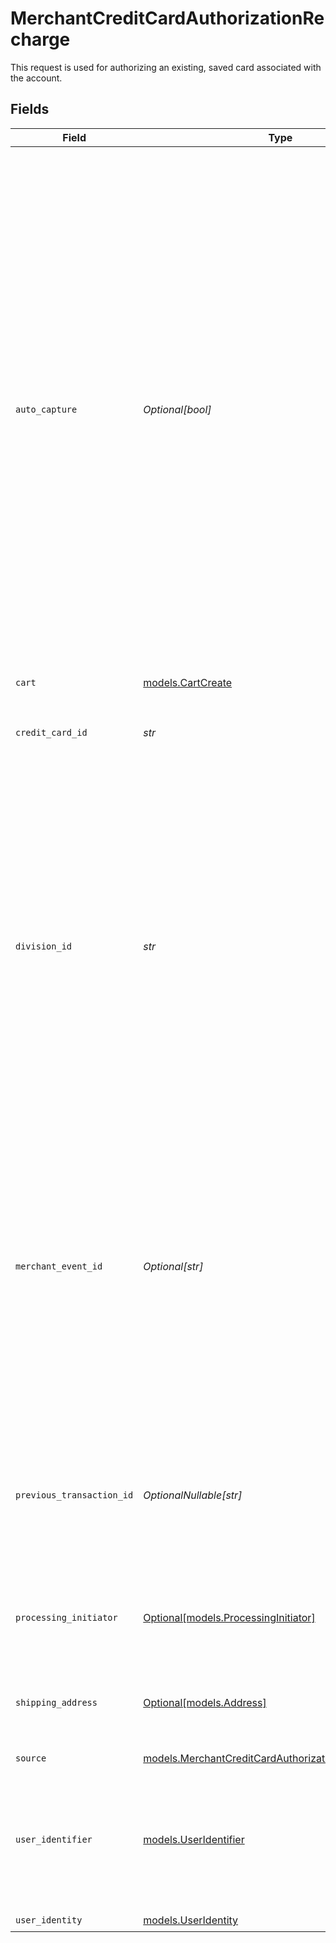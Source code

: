 # MerchantCreditCardAuthorizationRecharge

This request is used for authorizing an existing, saved card associated with the account.


## Fields

| Field                                                                                                                                                                                                                                                                                                                                                                                                                                                                                                   | Type                                                                                                                                                                                                                                                                                                                                                                                                                                                                                                    | Required                                                                                                                                                                                                                                                                                                                                                                                                                                                                                                | Description                                                                                                                                                                                                                                                                                                                                                                                                                                                                                             | Example                                                                                                                                                                                                                                                                                                                                                                                                                                                                                                 |
| ------------------------------------------------------------------------------------------------------------------------------------------------------------------------------------------------------------------------------------------------------------------------------------------------------------------------------------------------------------------------------------------------------------------------------------------------------------------------------------------------------- | ------------------------------------------------------------------------------------------------------------------------------------------------------------------------------------------------------------------------------------------------------------------------------------------------------------------------------------------------------------------------------------------------------------------------------------------------------------------------------------------------------- | ------------------------------------------------------------------------------------------------------------------------------------------------------------------------------------------------------------------------------------------------------------------------------------------------------------------------------------------------------------------------------------------------------------------------------------------------------------------------------------------------------- | ------------------------------------------------------------------------------------------------------------------------------------------------------------------------------------------------------------------------------------------------------------------------------------------------------------------------------------------------------------------------------------------------------------------------------------------------------------------------------------------------------- | ------------------------------------------------------------------------------------------------------------------------------------------------------------------------------------------------------------------------------------------------------------------------------------------------------------------------------------------------------------------------------------------------------------------------------------------------------------------------------------------------------- |
| `auto_capture`                                                                                                                                                                                                                                                                                                                                                                                                                                                                                          | *Optional[bool]*                                                                                                                                                                                                                                                                                                                                                                                                                                                                                        | :heavy_minus_sign:                                                                                                                                                                                                                                                                                                                                                                                                                                                                                      | This property determines how the transaction is processed after authorization. If set to `true`, the transaction is placed in a queue for automatic capture. This process is asynchronous, meaning the transaction may not immediately appear as captured after the authorization request. This is because the transaction is in a transitional state as it moves from authorization to capture. If `auto_capture` is set to `false`, the transaction is only authorized and must be manually captured. |                                                                                                                                                                                                                                                                                                                                                                                                                                                                                                         |
| `cart`                                                                                                                                                                                                                                                                                                                                                                                                                                                                                                  | [models.CartCreate](../models/cartcreate.md)                                                                                                                                                                                                                                                                                                                                                                                                                                                            | :heavy_check_mark:                                                                                                                                                                                                                                                                                                                                                                                                                                                                                      | N/A                                                                                                                                                                                                                                                                                                                                                                                                                                                                                                     |                                                                                                                                                                                                                                                                                                                                                                                                                                                                                                         |
| `credit_card_id`                                                                                                                                                                                                                                                                                                                                                                                                                                                                                        | *str*                                                                                                                                                                                                                                                                                                                                                                                                                                                                                                   | :heavy_check_mark:                                                                                                                                                                                                                                                                                                                                                                                                                                                                                      | The unique ID associated to the saved credit card in the account's wallet.                                                                                                                                                                                                                                                                                                                                                                                                                              | SAeEcU1hpMobc                                                                                                                                                                                                                                                                                                                                                                                                                                                                                           |
| `division_id`                                                                                                                                                                                                                                                                                                                                                                                                                                                                                           | *str*                                                                                                                                                                                                                                                                                                                                                                                                                                                                                                   | :heavy_check_mark:                                                                                                                                                                                                                                                                                                                                                                                                                                                                                      | The unique ID associated to the merchant's Bolt Account division; Merchants can have different divisions to suit multiple use cases (storefronts, pay-by-link, phone order processing). Use the Bolt Merchant Dashboard to switch between divisions and find the division ID under `Merchant Division Public ID`.                                                                                                                                                                                       | 3X9aPQ67-YrB                                                                                                                                                                                                                                                                                                                                                                                                                                                                                            |
| `merchant_event_id`                                                                                                                                                                                                                                                                                                                                                                                                                                                                                     | *Optional[str]*                                                                                                                                                                                                                                                                                                                                                                                                                                                                                         | :heavy_minus_sign:                                                                                                                                                                                                                                                                                                                                                                                                                                                                                      | The reference ID associated with a transaction event (auth, capture, refund, void). This is an arbitrary identifier created by the merchant. Bolt does not enforce any uniqueness constraints on this ID. It is up to the merchant to generate identifiers that properly fulfill its needs.                                                                                                                                                                                                             | dbe0cd5d-3261-41d9-ba61-49e5b9d07567                                                                                                                                                                                                                                                                                                                                                                                                                                                                    |
| `previous_transaction_id`                                                                                                                                                                                                                                                                                                                                                                                                                                                                               | *OptionalNullable[str]*                                                                                                                                                                                                                                                                                                                                                                                                                                                                                 | :heavy_minus_sign:                                                                                                                                                                                                                                                                                                                                                                                                                                                                                      | The unique ID associated with to the shopper's previous subscription-based transaction. Leave `null` for standard, non-subscription transactions.                                                                                                                                                                                                                                                                                                                                                       | <nil>                                                                                                                                                                                                                                                                                                                                                                                                                                                                                                   |
| `processing_initiator`                                                                                                                                                                                                                                                                                                                                                                                                                                                                                  | [Optional[models.ProcessingInitiator]](../models/processinginitiator.md)                                                                                                                                                                                                                                                                                                                                                                                                                                | :heavy_minus_sign:                                                                                                                                                                                                                                                                                                                                                                                                                                                                                      | Defines which payment method was used to initiate the transaction.                                                                                                                                                                                                                                                                                                                                                                                                                                      | stored_cardholder_initiated                                                                                                                                                                                                                                                                                                                                                                                                                                                                             |
| `shipping_address`                                                                                                                                                                                                                                                                                                                                                                                                                                                                                      | [Optional[models.Address]](../models/address.md)                                                                                                                                                                                                                                                                                                                                                                                                                                                        | :heavy_minus_sign:                                                                                                                                                                                                                                                                                                                                                                                                                                                                                      | The Address object is used for billing, shipping, and physical store address use cases.                                                                                                                                                                                                                                                                                                                                                                                                                 |                                                                                                                                                                                                                                                                                                                                                                                                                                                                                                         |
| `source`                                                                                                                                                                                                                                                                                                                                                                                                                                                                                                | [models.MerchantCreditCardAuthorizationRechargeSource](../models/merchantcreditcardauthorizationrechargesource.md)                                                                                                                                                                                                                                                                                                                                                                                      | :heavy_check_mark:                                                                                                                                                                                                                                                                                                                                                                                                                                                                                      | N/A                                                                                                                                                                                                                                                                                                                                                                                                                                                                                                     |                                                                                                                                                                                                                                                                                                                                                                                                                                                                                                         |
| `user_identifier`                                                                                                                                                                                                                                                                                                                                                                                                                                                                                       | [models.UserIdentifier](../models/useridentifier.md)                                                                                                                                                                                                                                                                                                                                                                                                                                                    | :heavy_check_mark:                                                                                                                                                                                                                                                                                                                                                                                                                                                                                      | The object containing key lookup IDs associated with the shopper's account, such as the unique email address and phone number.                                                                                                                                                                                                                                                                                                                                                                          |                                                                                                                                                                                                                                                                                                                                                                                                                                                                                                         |
| `user_identity`                                                                                                                                                                                                                                                                                                                                                                                                                                                                                         | [models.UserIdentity](../models/useridentity.md)                                                                                                                                                                                                                                                                                                                                                                                                                                                        | :heavy_check_mark:                                                                                                                                                                                                                                                                                                                                                                                                                                                                                      | N/A                                                                                                                                                                                                                                                                                                                                                                                                                                                                                                     |                                                                                                                                                                                                                                                                                                                                                                                                                                                                                                         |